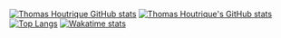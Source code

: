[![Thomas Houtrique GitHub stats](https://media1.tenor.com/images/a55378e4b26aa74049abe67ab7d9014e/tenor.gif?itemid=14589887)](https://media1.tenor.com/images/a55378e4b26aa74049abe67ab7d9014e/tenor.gif?itemid=14589887)
[![Thomas Houtrique's GitHub stats](https://github-readme-stats.vercel.app/api?username=ThomasHoutrique)](https://github.com/anuraghazra/github-readme-stats)
[![Top Langs](https://github-readme-stats.vercel.app/api/top-langs/?username=ThomasHoutrique)](https://github.com/anuraghazra/github-readme-stats)
[![Wakatime stats](https://github-readme-stats.vercel.app/api/wakatime?username=ThomasHoutrique)](https://github.com/anuraghazra/github-readme-stats)


